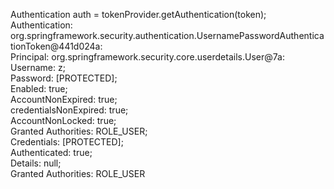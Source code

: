 Authentication auth = tokenProvider.getAuthentication(token);
<br>
Authentication: 
<br>
org.springframework.security.authentication.UsernamePasswordAuthenticationToken@441d024a: 
<br>
Principal: org.springframework.security.core.userdetails.User@7a: 
<br>
Username: z; 
<br>
Password: [PROTECTED]; 
<br>
Enabled: true; 
<br>
AccountNonExpired: true; 
<br>
credentialsNonExpired: true; 
<br>
AccountNonLocked: true; 
<br>
Granted Authorities: ROLE_USER; 
<br>
Credentials: [PROTECTED]; 
<br>
Authenticated: true; 
<br>
Details: null; 
<br>
Granted Authorities: ROLE_USER
